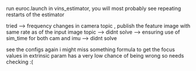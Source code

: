 run euroc.launch in vins_estimator, you will most probably see repeating restarts of the estimator 

  tried --> frequency changes in camera topic , publish the feature image with same rate as of the input image topic --> didnt solve
       --> ensuring use of sim_time for both cam and imu --> didnt solve

       
  see the configs again i might miss something formula to get the focus values in extrinsic param has a very low chance of being wrong so needs checking :(
